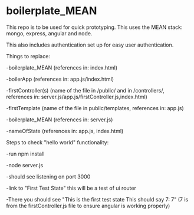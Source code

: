 # boilerplate_MEAN

This repo is to be used for quick prototyping. This uses the MEAN stack: mongo, express, angular and node.

This also includes authentication set up for easy user authentication.


Things to replace:

-boilerplate_MEAN (references in: index.html)

-boilerApp (references in: app.js/index.html)

-firstController(s) (name of the file in /public/ and in /controllers/, references in: server.js/app.js/firstController.js,index.html)

-firstTemplate (name of the file in public/templates, references in: app.js)

-boilerplate_MEAN (references in: server.js)

-nameOfState (references in: app.js, index.html)

Steps to check "hello world" functionality:

-run npm install

-node server.js

-should see listening on port 3000

-link to "First Test State" this will be a test of ui router

-There you should see "This is the first test state This should say 7: 7" (7 is from the firstController.js file to ensure angular is working properly)

